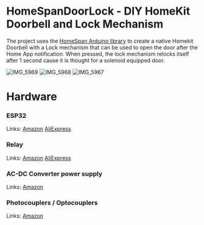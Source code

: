 # HomeSpanDoorLock - DIY HomeKit Doorbell and Lock Mechanism

The project uses the [HomeSpan Arduino library](https://github.com/HomeSpan/HomeSpan) to create a native Homekit Doorbell with a Lock mechanism that can be used to open the door after the Home App notification.
When pressed, the lock mechanism relocks itself after 1 second cause it is thought for a solenoid equipped door.

![IMG_5969](https://github.com/giuliolibrando/HomeSpanDoorLock/assets/76574961/17c91c09-038e-456e-9608-1efcac914138)
![IMG_5968](https://github.com/giuliolibrando/HomeSpanDoorLock/assets/76574961/bfe396bc-01f6-4645-93b0-2a1451ba2927)
![IMG_5967](https://github.com/giuliolibrando/HomeSpanDoorLock/assets/76574961/0837dd31-a3b6-4b35-be05-4c47e3286b6f)


# Hardware

### ESP32 
Links:
[Amazon](https://amzn.eu/d/anyuoFs)
[AliExpress](https://it.aliexpress.com/item/1005005970816555.htm)

### Relay
Links:
[Amazon](https://amzn.eu/d/5plquJM)
[AliExpress](https://it.aliexpress.com/item/1005001827673469.htm)

### AC-DC Converter power supply
Links:
[Amazon]([https://amzn.eu/d/eL9kzI3](https://www.amazon.it/dp/B07JN8PMBR?psc=1&ref=ppx_yo2ov_dt_b_product_details)https://www.amazon.it/dp/B07JN8PMBR?psc=1&ref=ppx_yo2ov_dt_b_product_details)

### Photocouplers / Optocouplers
Links:
[Amazon](https://www.amazon.it/dp/B07X46SYQT?psc=1&ref=ppx_yo2ov_dt_b_product_details)

